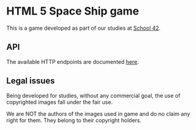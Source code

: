 # HTML 5 Space Ship game

This is a game developed as part of our studies at [School 42](http://www.42.fr/).

## API

The available HTTP endpoints are documented [here](ex00/API.md).

## Legal issues

Being developed for studies, without any commercial goal, the use of copyrighted
images fall under the fair use.

We are NOT the authors of the images used in game and do no claim any right for them.
They belong to their copyright holders.
